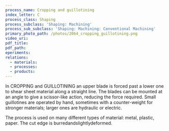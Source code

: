 ```yaml
---
process_name: Cropping and guillotining
index_letter: C
process_class: Shaping
process_subclass: 'Shaping: Machining'
process_sub_subclass: 'Shaping: Machining: Conventional Machining'
primary_photo_path: /photos/2064_cropping_guillotining.png
video_uri:
pdf_title:
pdf_path:
eperiments:
relations:
  - materials:
  - processes:
  - products:
---
```


In CROPPING and GUILLOTINING an upper blade is forced past a lower one to shear sheet material along a straight line. The blades can be mounted at an angle to give a scissor-like action, reducing the force required. Small guillotines are operated by hand, sometimes with a counter-weight for stronger materials; larger ones are hydraulic or electric. 

The process is used on many different types of material: metal, plastic, paper. The cut edge is burredandslightlydeformed.